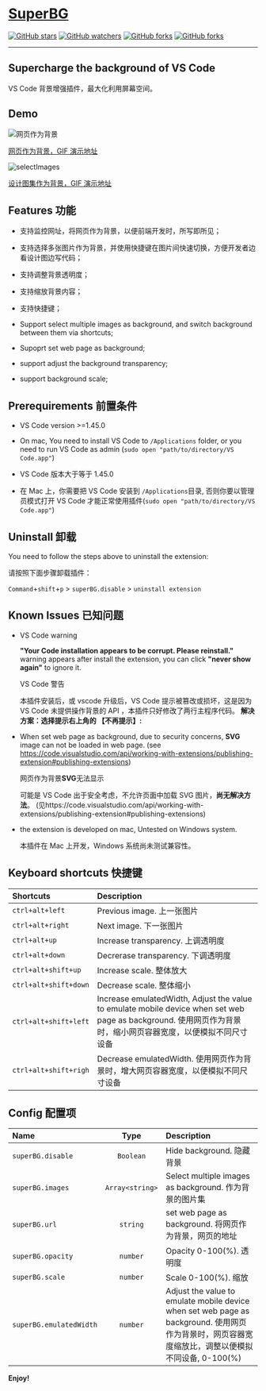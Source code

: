 # [SuperBG](https://github.com/jaweii/superBG)


[![GitHub stars](https://img.shields.io/github/stars/jaweii/superBG)](https://github.com/jaweii/superBG) [![GitHub watchers](https://img.shields.io/github/forks/jaweii/superBG)](https://github.com/jaweii/superBG) [![GitHub forks](https://img.shields.io/github/issues/jaweii/superBG)](https://github.com/jaweii/superBG) [![GitHub forks](https://img.shields.io/github/license/jaweii/superBG)](https://github.com/jaweii/superBG)

---

## Supercharge the background of VS Code

VS Code 背景增强插件，最大化利用屏幕空间。

## Demo

![网页作为背景][1]

[网页作为背景，GIF 演示地址][1]

![selectImages][2]

[设计图集作为背景，GIF 演示地址][2]

## Features 功能

- 支持监控网址，将网页作为背景，以便前端开发时，所写即所见；
- 支持选择多张图片作为背景，并使用快捷键在图片间快速切换，方便开发者边看设计图边写代码；
- 支持调整背景透明度；
- 支持缩放背景内容；
- 支持快捷键；

- Support select multiple images as background, and switch background between them via shortcuts;
- Supoprt set web page as background;
- support adjust the background transparency;
- support background scale;

## Prerequirements 前置条件

- VS Code version >=1.45.0
- On mac, You need to install VS Code to `/Applications` folder, or you need to run VS Code as admin (`sudo open "path/to/directory/VS Code.app"`)

- VS Code 版本大于等于 1.45.0
- 在 Mac 上，你需要把 VS Code 安装到 `/Applications`目录, 否则你要以管理员模式打开 VS Code 才能正常使用插件(`sudo open "path/to/directory/VS Code.app"`)

## Uninstall 卸载

You need to follow the steps above to uninstall the extension:

请按照下面步骤卸载插件：

`Command`+`shift`+`p` > `superBG.disable` > `uninstall extension`

## Known Issues 已知问题

- VS Code warning

  **"Your Code installation appears to be corrupt. Please reinstall."** warning appears after install the extension, you can click **"never show again"** to ignore it.

  VS Code 警告

  本插件安装后，或 vscode 升级后，VS Code 提示被篡改或损坏，这是因为 VS Code 未提供操作背景的 API ，本插件只好修改了两行主程序代码。
  **解决方案：选择提示右上角的 【不再提示】:**

- When set web page as background, due to security concerns, **SVG** image can not be loaded in web page.
  (see https://code.visualstudio.com/api/working-with-extensions/publishing-extension#publishing-extensions)

  网页作为背景**SVG**无法显示

  可能是 VS Code 出于安全考虑，不允许页面中加载 SVG 图片，**尚无解决方法**。
  (见https://code.visualstudio.com/api/working-with-extensions/publishing-extension#publishing-extensions)

- the extension is developed on mac, Untested on Windows system.

  本插件在 Mac 上开发，Windows 系统尚未测试兼容性。

## Keyboard shortcuts 快捷键

| Shortcuts             | Description                                                                                                                                                   |
| :-------------------- | :------------------------------------------------------------------------------------------------------------------------------------------------------------ |
| `ctrl+alt+left`       | Previous image. 上一张图片                                                                                                                                    |
| `ctrl+alt+right`      | Next image. 下一张图片                                                                                                                                        |
| `ctrl+alt+up`         | Increase transparency. 上调透明度                                                                                                                             |
| `ctrl+alt+down`       | Decrerase transparency. 下调透明度                                                                                                                            |
| `ctrl+alt+shift+up`   | Increase scale. 整体放大                                                                                                                                      |
| `ctrl+alt+shift+down` | Decrease scale. 整体缩小                                                                                                                                      |
| `ctrl+alt+shift+left` | Increase emulatedWidth, Adjust the value to emulate mobile device when set web page as background. 使用网页作为背景时，缩小网页容器宽度，以便模拟不同尺寸设备 |
| `ctrl+alt+shift+righ` | Decrease emulatedWidth. 使用网页作为背景时，增大网页容器宽度，以便模拟不同尺寸设备                                                                            |

## Config 配置项

| Name                    |      Type       | Description                                                                                                                                       |
| :---------------------- | :-------------: | :------------------------------------------------------------------------------------------------------------------------------------------------ |
| `superBG.disable`       |    `Boolean`    | Hide background. 隐藏背景                                                                                                                         |
| `superBG.images`        | `Array<string>` | Select multiple images as background. 作为背景的图片集                                                                                            |
| `superBG.url`           |    `string`     | set web page as background. 将网页作为背景，网页的地址                                                                                            |
| `superBG.opacity`       |    `number`     | Opacity 0-100(%). 透明度                                                                                                                          |
| `superBG.scale`         |    `number`     | Scale 0-100(%). 缩放                                                                                                                              |
| `superBG.emulatedWidth` |    `number`     | Adjust the value to emulate mobile device when set web page as background. 使用网页作为背景时，网页容器宽度缩放比，调整以便模拟不同设备, 0-100(%) |

**Enjoy!**

[1]: https://raw.githubusercontent.com/jaweii/superBG/master/demo/watchURL.gif
[2]: https://raw.githubusercontent.com/jaweii/superBG/master/demo/selectImages.gif
